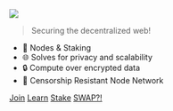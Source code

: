 <img src="_media/logo-blk.png" class="center">

> Securing the decentralized web!

- 🚀 Nodes & Staking
- 🌐 Solves for privacy and scalability
- 🔒 Compute over encrypted data
- 📶 Censorship Resistant Node Network

<div class="buttons">
  <a href="https://t.me/secretnodes" target="_blank"><span>Join</span></a>
  <a href="#/readme"><span>Learn</span></a>
  <a href="#/stake"><span>Stake</span></a>
  <a href=""><span>SWAP?!</span></a>
</div>

